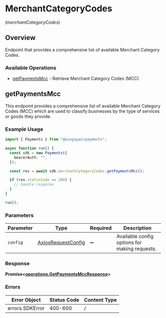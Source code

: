 # MerchantCategoryCodes
(*merchantCategoryCodes*)

## Overview

Endpoint that provides a comprehensive list of available Merchant Category Codes.

### Available Operations

* [getPaymentsMcc](#getpaymentsmcc) - Retrieve Merchant Category Codes (MCC)

## getPaymentsMcc

This endpoint provides a comprehensive list of available Merchant Category Codes (MCC) which are used to classify businesses by the type of services or goods they provide.

### Example Usage

```typescript
import { Payments } from "@wingspan/payments";

async function run() {
  const sdk = new Payments({
    bearerAuth: "",
  });

  const res = await sdk.merchantCategoryCodes.getPaymentsMcc();

  if (res.statusCode == 200) {
    // handle response
  }
}

run();
```

### Parameters

| Parameter                                                    | Type                                                         | Required                                                     | Description                                                  |
| ------------------------------------------------------------ | ------------------------------------------------------------ | ------------------------------------------------------------ | ------------------------------------------------------------ |
| `config`                                                     | [AxiosRequestConfig](https://axios-http.com/docs/req_config) | :heavy_minus_sign:                                           | Available config options for making requests.                |


### Response

**Promise<[operations.GetPaymentsMccResponse](../../sdk/models/operations/getpaymentsmccresponse.md)>**
### Errors

| Error Object    | Status Code     | Content Type    |
| --------------- | --------------- | --------------- |
| errors.SDKError | 400-600         | */*             |
